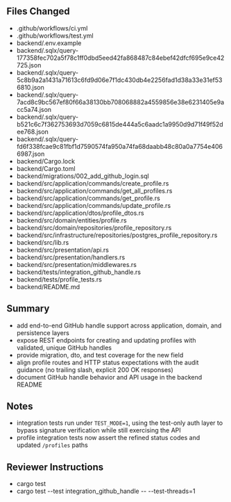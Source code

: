 ## Files Changed
- .github/workflows/ci.yml
- .github/workflows/test.yml
- backend/.env.example
- backend/.sqlx/query-177358fec702a5f78c1ff0dbd5eed42fa868487c84ebef42dfcf695e9ce42725.json
- backend/.sqlx/query-5c8b9a2a1431a71613c6fd9d06e7f1dc430db4e2256fad1d38a33e31ef536810.json
- backend/.sqlx/query-7acd8c9bc567ef80f66a38130bb708068882a4559856e38e6231405e9acc5a74.json
- backend/.sqlx/query-b521c6c7f362753693d7059c6815de444a5c6aadc1a9950d9d71f49f52dee768.json
- backend/.sqlx/query-fd6f338fcae9c81fbf1d7590574fa950a74fa68daabb48c80a0a7754e4066987.json
- backend/Cargo.lock
- backend/Cargo.toml
- backend/migrations/002_add_github_login.sql
- backend/src/application/commands/create_profile.rs
- backend/src/application/commands/get_all_profiles.rs
- backend/src/application/commands/get_profile.rs
- backend/src/application/commands/update_profile.rs
- backend/src/application/dtos/profile_dtos.rs
- backend/src/domain/entities/profile.rs
- backend/src/domain/repositories/profile_repository.rs
- backend/src/infrastructure/repositories/postgres_profile_repository.rs
- backend/src/lib.rs
- backend/src/presentation/api.rs
- backend/src/presentation/handlers.rs
- backend/src/presentation/middlewares.rs
- backend/tests/integration_github_handle.rs
- backend/tests/profile_tests.rs
- backend/README.md

## Summary
- add end-to-end GitHub handle support across application, domain, and persistence layers
- expose REST endpoints for creating and updating profiles with validated, unique GitHub handles
- provide migration, dto, and test coverage for the new field
- align profile routes and HTTP status expectations with the audit guidance (no trailing slash, explicit 200 OK responses)
- document GitHub handle behavior and API usage in the backend README

## Notes
- integration tests run under `TEST_MODE=1`, using the test-only auth layer to bypass signature verification while still exercising the API
- profile integration tests now assert the refined status codes and updated `/profiles` paths

## Reviewer Instructions
- cargo test
- cargo test --test integration_github_handle -- --test-threads=1
